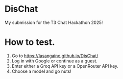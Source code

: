 # DisChat
My submission for the T3 Chat Hackathon 2025!

# How to test.

1. Go to https://lasangainc.github.io/DisChat/
2. Log in with Google or continue as a guest.
3. Enter either a Groq API key or a OpenRouter API key.
4. Choose a model and go nuts!
